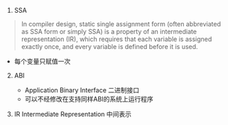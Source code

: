 1. SSA
>In compiler design, static single assignment form (often abbreviated as SSA form or simply SSA) is a property of an intermediate representation (IR), which requires that each variable is assigned exactly once, and every variable is defined before it is used.
   - 每个变量只赋值一次

2. ABI
    - Application Binary Interface 二进制接口
    - 可以不经修改在支持同样ABI的系统上运行程序

3. IR
Intermediate Representation 中间表示
